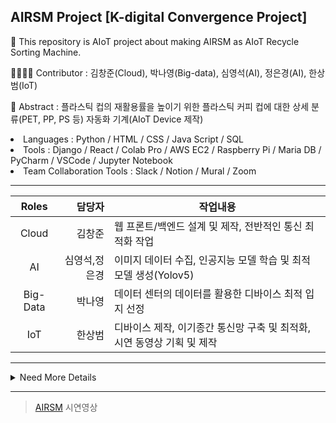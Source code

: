 ## AIRSM Project [K-digital Convergence Project]
<p>🥇 This repository is AIoT project about making AIRSM as AIoT Recycle Sorting Machine.</p>
<p>👨‍👩‍👧‍👧 Contributor : 김창준(Cloud), 박나영(Big-data), 심영석(AI), 정은경(AI), 한상범(IoT)</p>
<p>📑 Abstract : 플라스틱 컵의 재활용률을 높이기 위한 플라스틱 커피 컵에 대한 상세 분류(PET, PP, PS 등) 자동화 기계(AIoT Device 제작)</p>
<p>
<li>Languages : Python / HTML / CSS / Java Script / SQL </li>
<li>Tools : Django / React / Colab Pro / AWS EC2 / Raspberry Pi / Maria DB / PyCharm / VSCode / Jupyter Notebook</li>
<li>Team Collaboration Tools : Slack / Notion / Mural / Zoom</li></p>

---
|**Roles**|담당자|작업내용|
|:---:|---:|---|
|Cloud|김창준|웹 프론트/백엔드 설계 및 제작, 전반적인 통신 최적화 작업|
|AI|심영석,정은경|이미지 데이터 수집, 인공지능 모델 학습 및 최적 모델 생성(Yolov5)|
|Big-Data|박나영|데이터 센터의 데이터를 활용한 디바이스 최적 입지 선정| 
|IoT|한상범|디바이스 제작, 이기종간 통신망 구축 및 최적화, 시연 동영상 기획 및 제작| 

---
<details><summary>Need More Details</summary><div markdown="1">contents</div></details>

---
>[AIRSM](https://www.youtube.com/watch?v=lVkdkw2LoEE) 시연영상






